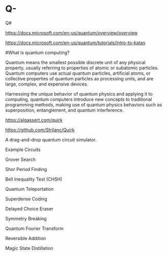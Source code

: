 # Q-
Q#

https://docs.microsoft.com/en-us/quantum/overview/overview

https://docs.microsoft.com/en-us/quantum/tutorials/intro-to-katas

#What is quantum computing?

Quantum means the smallest possible discrete unit of any physical property, usually referring to properties of atomic or subatomic particles. Quantum computers use actual quantum particles, artificial atoms, or collective properties of quantum particles as processing units, and are large, complex, and expensive devices.

Harnessing the unique behavior of quantum physics and applying it to computing, quantum computers introduce new concepts to traditional programming methods, making use of quantum physics behaviors such as superposition, entanglement, and quantum interference.

https://algassert.com/quirk

https://github.com/Strilanc/Quirk

A drag-and-drop quantum circuit simulator.

Example Circuits

Grover Search

Shor Period Finding

Bell Inequality Test (CHSH)

Quantum Teleportation

Superdense Coding

Delayed Choice Eraser

Symmetry Breaking

Quantum Fourier Transform

Reversible Addition

Magic State Distillation


